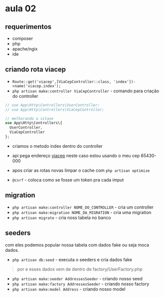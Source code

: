 # aula 02

## requerimentos
- composer
- php
- apache/ngix
- ide

## criando rota viacep

- `Route::get('viacep',[ViaCepController::class, 'index'])->name('viacep.index');`
- `php artisan make:controller ViaCepController` - comando para criação do controller 

```php
// use App\Http\Controllers\UserController;
// use App\Http\Controllers\ViaCepController;

// melhorando a sitaxe 
use App\Http\Controllers\{
  UserController,
  ViaCepController
};
```

- criamos o metodo index dentro do controller
- api pega endereço [viacep](viacep.com.br/ws/65430000/json) neste caso estou usando o meu cep 65430-000


- apos criar as rotas novas limpar o cache com `php artisan optimize`

- `@csrf` - coloca como se fosse um token pra cada imput

## migration

- `php artisan make:controller NOME_DO_CONTROLLER` - cria um controller
- `php artisan make:migration NOME_DA_MIGRATION` - cria uma migration
- `php artisan migrate` - cria noss tabela no banco

## seeders
com eles podemos popular nossa tabela com dados fake
ou seja moca dados.

- `php artisan db:seed` - executa o seeders e cria dados fake
> por e esses dados vem de dentro de factory/UserFactory.php
- `php artisan make:seeder AddressesSeeder` - criando nosso seed
- `php artisan make:factory AddressesSeeder` - criando nosso factory
- `php artisan make:model Address` - criando nosso model

